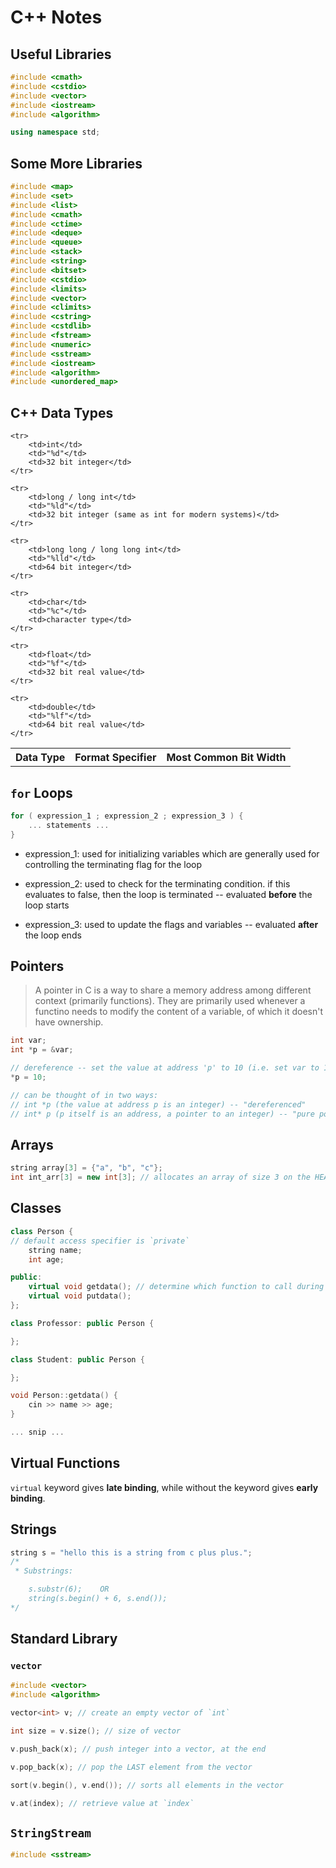 # C++ Notes

## Useful Libraries

```cpp
#include <cmath>
#include <cstdio>
#include <vector>
#include <iostream>
#include <algorithm>

using namespace std;
```

## Some More Libraries

```cpp
#include <map>
#include <set>
#include <list>
#include <cmath>
#include <ctime>
#include <deque>
#include <queue>
#include <stack>
#include <string>
#include <bitset>
#include <cstdio>
#include <limits>
#include <vector>
#include <climits>
#include <cstring>
#include <cstdlib>
#include <fstream>
#include <numeric>
#include <sstream>
#include <iostream>
#include <algorithm>
#include <unordered_map>
```

## C++ Data Types

<table>
	<tr>
		<th>Data Type</th>
		<th>Format Specifier</th>
		<th>Most Common Bit Width</th>
	</tr>

	<tr>
		<td>int</td>
		<td>"%d"</td>
		<td>32 bit integer</td>
	</tr>

	<tr>
		<td>long / long int</td>
		<td>"%ld"</td>
		<td>32 bit integer (same as int for modern systems)</td>
	</tr>

	<tr>
		<td>long long / long long int</td>
		<td>"%lld"</td>
		<td>64 bit integer</td>
	</tr>

	<tr>
		<td>char</td>
		<td>"%c"</td>
		<td>character type</td>
	</tr>

	<tr>
		<td>float</td>
		<td>"%f"</td>
		<td>32 bit real value</td>
	</tr>

	<tr>
		<td>double</td>
		<td>"%lf"</td>
		<td>64 bit real value</td>
	</tr>
</table>

## `for` Loops

```cpp
for ( expression_1 ; expression_2 ; expression_3 ) {
	... statements ...
}
```

* expression_1: used for initializing variables which are generally used for controlling the terminating flag for the loop

* expression_2: used to check for the terminating condition. if this evaluates to false, then the loop is terminated -- evaluated **before** the loop starts

* expression_3: used to update the flags and variables -- evaluated **after** the loop ends

## Pointers

> A pointer in C is a way to share a memory address among different context (primarily functions). They are primarily used whenever a functino needs to modify the content of a variable, of which it doesn't have ownership.

```cpp
int var;
int *p = &var;

// dereference -- set the value at address 'p' to 10 (i.e. set var to 10)
*p = 10;

// can be thought of in two ways:
// int *p (the value at address p is an integer) -- "dereferenced"
// int* p (p itself is an address, a pointer to an integer) -- "pure pointer"
```

## Arrays

```cpp
string array[3] = {"a", "b", "c"};
int int_arr[3] = new int[3]; // allocates an array of size 3 on the HEAP
```


## Classes
```cpp
class Person {
// default access specifier is `private`	
	string name;
	int age;

public:
	virtual void getdata(); // determine which function to call during runtime
	virtual void putdata();
};

class Professor: public Person {

};

class Student: public Person {

};

void Person::getdata() {
	cin >> name >> age;
}

... snip ...

```

## Virtual Functions

`virtual` keyword gives **late binding**, while without the keyword gives **early binding**.

## Strings

```cpp
string s = "hello this is a string from c plus plus.";
/* 
 * Substrings:

	s.substr(6); 	OR
	string(s.begin() + 6, s.end());
*/
```

## Standard Library

### `vector`

```cpp
#include <vector>
#include <algorithm>

vector<int> v; // create an empty vector of `int`

int size = v.size(); // size of vector

v.push_back(x); // push integer into a vector, at the end

v.pop_back(x); // pop the LAST element from the vector

sort(v.begin(), v.end()); // sorts all elements in the vector

v.at(index); // retrieve value at `index`

```

## `StringStream`

```cpp
#include <sstream>
```

